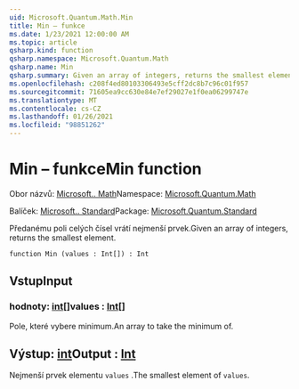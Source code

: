 ```yaml
---
uid: Microsoft.Quantum.Math.Min
title: Min – funkce
ms.date: 1/23/2021 12:00:00 AM
ms.topic: article
qsharp.kind: function
qsharp.namespace: Microsoft.Quantum.Math
qsharp.name: Min
qsharp.summary: Given an array of integers, returns the smallest element.
ms.openlocfilehash: c208f4ed80103306493e5cff2dc8b7c96c01f957
ms.sourcegitcommit: 71605ea9cc630e84e7ef29027e1f0ea06299747e
ms.translationtype: MT
ms.contentlocale: cs-CZ
ms.lasthandoff: 01/26/2021
ms.locfileid: "98851262"
---
```

# <a name="min-function"></a><span data-ttu-id="a10b9-102">Min – funkce</span><span class="sxs-lookup"><span data-stu-id="a10b9-102">Min function</span></span>

<span data-ttu-id="a10b9-103">Obor názvů: [Microsoft.. Math](xref:Microsoft.Quantum.Math)</span><span class="sxs-lookup"><span data-stu-id="a10b9-103">Namespace: [Microsoft.Quantum.Math](xref:Microsoft.Quantum.Math)</span></span>

<span data-ttu-id="a10b9-104">Balíček: [Microsoft.. Standard](https://nuget.org/packages/Microsoft.Quantum.Standard)</span><span class="sxs-lookup"><span data-stu-id="a10b9-104">Package: [Microsoft.Quantum.Standard](https://nuget.org/packages/Microsoft.Quantum.Standard)</span></span>


<span data-ttu-id="a10b9-105">Předanému poli celých čísel vrátí nejmenší prvek.</span><span class="sxs-lookup"><span data-stu-id="a10b9-105">Given an array of integers, returns the smallest element.</span></span>

```qsharp
function Min (values : Int[]) : Int
```


## <a name="input"></a><span data-ttu-id="a10b9-106">Vstup</span><span class="sxs-lookup"><span data-stu-id="a10b9-106">Input</span></span>

### <a name="values--int"></a><span data-ttu-id="a10b9-107">hodnoty: [int](xref:microsoft.quantum.lang-ref.int)[]</span><span class="sxs-lookup"><span data-stu-id="a10b9-107">values : [Int](xref:microsoft.quantum.lang-ref.int)[]</span></span>

<span data-ttu-id="a10b9-108">Pole, které vybere minimum.</span><span class="sxs-lookup"><span data-stu-id="a10b9-108">An array to take the minimum of.</span></span>



## <a name="output--int"></a><span data-ttu-id="a10b9-109">Výstup: [int](xref:microsoft.quantum.lang-ref.int)</span><span class="sxs-lookup"><span data-stu-id="a10b9-109">Output : [Int](xref:microsoft.quantum.lang-ref.int)</span></span>

<span data-ttu-id="a10b9-110">Nejmenší prvek elementu `values` .</span><span class="sxs-lookup"><span data-stu-id="a10b9-110">The smallest element of `values`.</span></span>